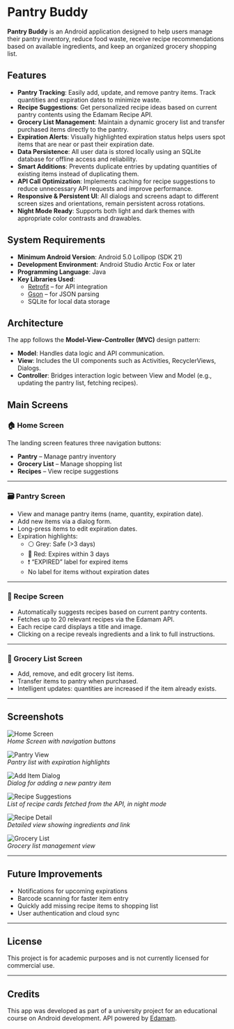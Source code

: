 # Pantry Buddy

**Pantry Buddy** is an Android application designed to help users manage their pantry inventory, reduce food waste, receive recipe recommendations based on available ingredients, and keep an organized grocery shopping list.

## Features

- **Pantry Tracking**: Easily add, update, and remove pantry items. Track quantities and expiration dates to minimize waste.  
- **Recipe Suggestions**: Get personalized recipe ideas based on current pantry contents using the Edamam Recipe API.  
- **Grocery List Management**: Maintain a dynamic grocery list and transfer purchased items directly to the pantry.  
- **Expiration Alerts**: Visually highlighted expiration status helps users spot items that are near or past their expiration date.  
- **Data Persistence**: All user data is stored locally using an SQLite database for offline access and reliability.  
- **Smart Additions**: Prevents duplicate entries by updating quantities of existing items instead of duplicating them.  
- **API Call Optimization**: Implements caching for recipe suggestions to reduce unnecessary API requests and improve performance.  
- **Responsive & Persistent UI**: All dialogs and screens adapt to different screen sizes and orientations, remain persistent across rotations.  
- **Night Mode Ready**: Supports both light and dark themes with appropriate color contrasts and drawables.  

## System Requirements

- **Minimum Android Version**: Android 5.0 Lollipop (SDK 21)  
- **Development Environment**: Android Studio Arctic Fox or later  
- **Programming Language**: Java  
- **Key Libraries Used**:  
  - [Retrofit](https://square.github.io/retrofit/) – for API integration
  - [Gson](https://github.com/google/gson) – for JSON parsing
  - SQLite for local data storage  

## Architecture

The app follows the **Model-View-Controller (MVC)** design pattern:

- **Model**: Handles data logic and API communication.  
- **View**: Includes the UI components such as Activities, RecyclerViews, Dialogs.  
- **Controller**: Bridges interaction logic between View and Model (e.g., updating the pantry list, fetching recipes).  

## Main Screens

### 🏠 Home Screen

The landing screen features three navigation buttons:
- **Pantry** – Manage pantry inventory  
- **Grocery List** – Manage shopping list  
- **Recipes** – View recipe suggestions  

---

### 🗃️ Pantry Screen

- View and manage pantry items (name, quantity, expiration date).  
- Add new items via a dialog form.  
- Long-press items to edit expiration dates.  
- Expiration highlights:  
  - ⚪ Grey: Safe (>3 days)
  - 🔴 Red: Expires within 3 days
  - ❗ “EXPIRED” label for expired items  
  - No label for items without expiration dates  

---

### 🍲 Recipe Screen

- Automatically suggests recipes based on current pantry contents.  
- Fetches up to 20 relevant recipes via the Edamam API.  
- Each recipe card displays a title and image.  
- Clicking on a recipe reveals ingredients and a link to full instructions.  

---

### 🛒 Grocery List Screen

- Add, remove, and edit grocery list items.  
- Transfer items to pantry when purchased.  
- Intelligent updates: quantities are increased if the item already exists.  

---

## Screenshots

![Home Screen](screenshots/home_screen.png)  
*Home Screen with navigation buttons*

![Pantry View](screenshots/pantry_view.png)  
*Pantry list with expiration highlights*

![Add Item Dialog](screenshots/add_item_dialog.png)  
*Dialog for adding a new pantry item*

![Recipe Suggestions](screenshots/recipe_suggestions.png)  
*List of recipe cards fetched from the API, in night mode*

![Recipe Detail](screenshots/recipe_detail.png)  
*Detailed view showing ingredients and link*

![Grocery List](screenshots/grocery_list.png)  
*Grocery list management view*

---

## Future Improvements

- Notifications for upcoming expirations  
- Barcode scanning for faster item entry  
- Quickly add missing recipe items to shopping list  
- User authentication and cloud sync  

---

## License

This project is for academic purposes and is not currently licensed for commercial use.

---

## Credits

This app was developed as part of a university project for an educational course on Android development. API powered by [Edamam](https://developer.edamam.com/).

